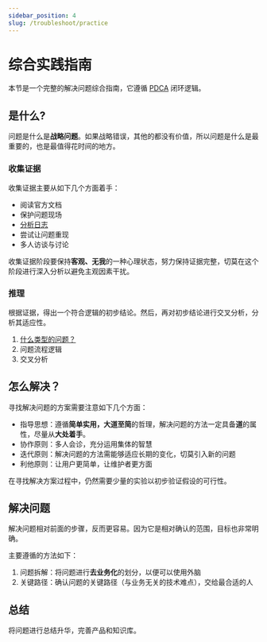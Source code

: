 ```yaml
---
sidebar_position: 4
slug: /troubleshoot/practice
---
```


# 综合实践指南

本节是一个完整的解决问题综合指南，它遵循 [PDCA](https://wiki.mbalib.com/wiki/戴明循环) 闭环逻辑。

## 是什么?

问题是什么是**战略问题**。如果战略错误，其他的都没有价值，所以问题是什么是最重要的，也是最值得花时间的地方。

### 收集证据 

收集证据主要从如下几个方面着手：  

- 阅读官方文档
- 保护问题现场
- [分析日志](../linux#logs)
- 尝试让问题重现
- 多人访谈与讨论

收集证据阶段要保持**客观、无我**的一种心理状态，努力保持证据完整，切莫在这个阶段进行深入分析以避免主观因素干扰。 

### 推理

根据证据，得出一个符合逻辑的初步结论。然后，再对初步结论进行交叉分析，分析其适应性。

1. [什么类型的问题？](../faq)      <!-- (./method/type)-->
2. 问题流程逻辑
3. 交叉分析

## 怎么解决？

寻找解决问题的方案需要注意如下几个方面：

- 指导思想：遵循**简单实用，大道至简**的哲理，解决问题的方法一定具备**道**的属性，尽量从**大处着手**。  
- 协作原则：多人会诊，充分运用集体的智慧
- 迭代原则：解决问题的方法需能够适应长期的变化，切莫引入新的问题
- 利他原则：让用户更简单，让维护者更方面

在寻找解决方案过程中，仍然需要少量的实验以初步验证假设的可行性。  

## 解决问题

解决问题相对前面的步骤，反而更容易。因为它是相对确认的范围，目标也非常明确。  

主要遵循的方法如下：  

1. 问题拆解：将问题进行**去业务化**的划分，以便可以使用外脑
2. 关键路径：确认问题的关键路径（与业务无关的技术难点），交给最合适的人

## 总结

将问题进行总结升华，完善产品和知识库。  

